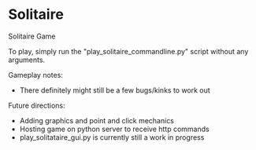 # Solitaire
Solitaire Game

To play, simply run the "play_solitaire_commandline.py" script without any arguments.

Gameplay notes:
  * There definitely might still be a few bugs/kinks to work out
  
Future directions:
  * Adding graphics and point and click mechanics
  * Hosting game on python server to receive http commands
  * play_solitataire_gui.py is currently still a work in progress
